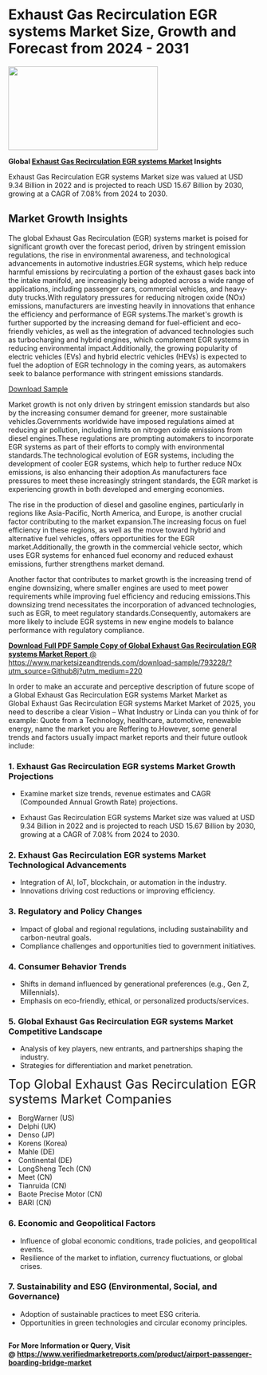 <H1>Exhaust Gas Recirculation EGR systems Market Size, Growth and Forecast from 2024 - 2031</H1><img class="aligncenter size-medium wp-image-584254" src="https://thirdeyenews.in/wp-content/uploads/2024/09/Global-Market-Research-300x168.jpeg" alt="" width="300" height="168" /><p><strong>Global&nbsp;<a href="https://www.marketsizeandtrends.com/download-sample/793228/?utm_source=Github8j?utm_medium=220">Exhaust Gas Recirculation EGR systems Market</a> Insights</strong></p><p>Exhaust Gas Recirculation EGR systems Market size was valued at USD 9.34 Billion in 2022 and is projected to reach USD 15.67 Billion by 2030, growing at a CAGR of 7.08% from 2024 to 2030.</p><p><h2>Market Growth Insights</h2> <p>The global Exhaust Gas Recirculation (EGR) systems market is poised for significant growth over the forecast period, driven by stringent emission regulations, the rise in environmental awareness, and technological advancements in automotive industries.EGR systems, which help reduce harmful emissions by recirculating a portion of the exhaust gases back into the intake manifold, are increasingly being adopted across a wide range of applications, including passenger cars, commercial vehicles, and heavy-duty trucks.With regulatory pressures for reducing nitrogen oxide (NOx) emissions, manufacturers are investing heavily in innovations that enhance the efficiency and performance of EGR systems.The market's growth is further supported by the increasing demand for fuel-efficient and eco-friendly vehicles, as well as the integration of advanced technologies such as turbocharging and hybrid engines, which complement EGR systems in reducing environmental impact.Additionally, the growing popularity of electric vehicles (EVs) and hybrid electric vehicles (HEVs) is expected to fuel the adoption of EGR technology in the coming years, as automakers seek to balance performance with stringent emissions standards.</p> <p><a href="#">Download Sample</a></p> <p>Market growth is not only driven by stringent emission standards but also by the increasing consumer demand for greener, more sustainable vehicles.Governments worldwide have imposed regulations aimed at reducing air pollution, including limits on nitrogen oxide emissions from diesel engines.These regulations are prompting automakers to incorporate EGR systems as part of their efforts to comply with environmental standards.The technological evolution of EGR systems, including the development of cooler EGR systems, which help to further reduce NOx emissions, is also enhancing their adoption.As manufacturers face pressures to meet these increasingly stringent standards, the EGR market is experiencing growth in both developed and emerging economies.</p> <p>The rise in the production of diesel and gasoline engines, particularly in regions like Asia-Pacific, North America, and Europe, is another crucial factor contributing to the market expansion.The increasing focus on fuel efficiency in these regions, as well as the move toward hybrid and alternative fuel vehicles, offers opportunities for the EGR market.Additionally, the growth in the commercial vehicle sector, which uses EGR systems for enhanced fuel economy and reduced exhaust emissions, further strengthens market demand.</p> <p>Another factor that contributes to market growth is the increasing trend of engine downsizing, where smaller engines are used to meet power requirements while improving fuel efficiency and reducing emissions.This downsizing trend necessitates the incorporation of advanced technologies, such as EGR, to meet regulatory standards.Consequently, automakers are more likely to include EGR systems in new engine models to balance performance with regulatory compliance.</p> <p><a href="#"></p><p><span class=""><strong>Download Full PDF Sample Copy of Global Exhaust Gas Recirculation EGR systems Market Report</strong> @ <a href="https://www.marketsizeandtrends.com/download-sample/793228/?utm_source=Github8j?utm_medium=220" target="_blank">https://www.marketsizeandtrends.com/download-sample/793228/?utm_source=Github8j?utm_medium=220</a></span></p><p>In order to make an accurate and perceptive description of future scope of a Global&nbsp;Exhaust Gas Recirculation EGR systems Market Market as Global&nbsp;Exhaust Gas Recirculation EGR systems Market Market of 2025, you need to describe a clear Vision &ndash; What Industry or Linda can you think of for example: Quote from a Technology, healthcare, automotive, renewable energy, name the market you are Reffering to.However, some general trends and factors usually impact market reports and their future outlook include:</p><h3>1.&nbsp;<strong>Exhaust Gas Recirculation EGR systems Market Growth Projections</strong></h3><ul><li>Examine market size trends, revenue estimates and CAGR (Compounded Annual Growth Rate) projections.</li><li><p>Exhaust Gas Recirculation EGR systems Market size was valued at USD 9.34 Billion in 2022 and is projected to reach USD 15.67 Billion by 2030, growing at a CAGR of 7.08% from 2024 to 2030.</p></li></ul><h3>2.&nbsp;<strong>Exhaust Gas Recirculation EGR systems Market Technological Advancements</strong></h3><ul><li>Integration of AI, IoT, blockchain, or automation in the industry.</li><li>Innovations driving cost reductions or improving efficiency.</li></ul><h3>3.&nbsp;<strong>Regulatory and Policy Changes</strong></h3><ul><li>Impact of global and regional regulations, including sustainability and carbon-neutral goals.</li><li>Compliance challenges and opportunities tied to government initiatives.</li></ul><h3>4.&nbsp;<strong>Consumer Behavior Trends</strong></h3><ul><li>Shifts in demand influenced by generational preferences (e.g., Gen Z, Millennials).</li><li>Emphasis on eco-friendly, ethical, or personalized products/services.</li></ul><h3>5.&nbsp;<strong>Global Exhaust Gas Recirculation EGR systems Market Competitive Landscape</strong></h3><ul><li>Analysis of key players, new entrants, and partnerships shaping the industry.</li><li>Strategies for differentiation and market penetration.</li></ul><p data-pm-slice="1 1 []"><span style="color: inherit; font-family: inherit; font-size: 25px;">Top Global Exhaust Gas Recirculation EGR systems Market Companies</span></p><div class="" data-test-id=""><p><li>BorgWarner (US)</li><li> Delphi (UK)</li><li> Denso (JP)</li><li> Korens (Korea)</li><li> Mahle (DE)</li><li> Continental (DE)</li><li> LongSheng Tech (CN)</li><li> Meet (CN)</li><li> Tianruida (CN)</li><li> Baote Precise Motor (CN)</li><li> BARI (CN)</li></p></div><h3>6.&nbsp;<strong>Economic and Geopolitical Factors</strong></h3><ul><li>Influence of global economic conditions, trade policies, and geopolitical events.</li><li>Resilience of the market to inflation, currency fluctuations, or global crises.</li></ul><h3>7.&nbsp;<strong>Sustainability and ESG (Environmental, Social, and Governance)</strong></h3><ul><li>Adoption of sustainable practices to meet ESG criteria.</li><li>Opportunities in green technologies and circular economy principles.</li></ul><h2><strong style="font-size: 14px;">For More Information or Query, Visit @&nbsp;</strong><a style="background-color: #ffffff; font-size: 14px;" href="https://www.marketsizeandtrends.com/report/exhaust-gas-recirculation-egr-systems-market/" target="_blank">https://www.verifiedmarketreports.com/product/airport-passenger-boarding-bridge-market</a></h2>